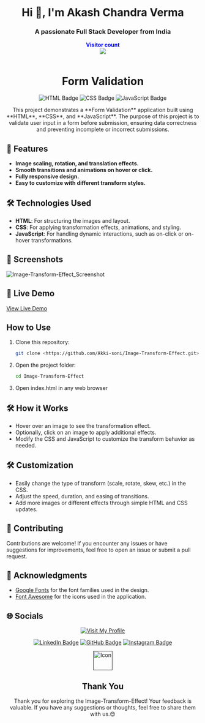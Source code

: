 <h1 align="center">Hi 👋, I'm Akash Chandra Verma</h1>
<h3 align="center">A passionate Full Stack Developer from India</h3>
<p align="center">
  <b style="color: blue;  ">Visitor count</b>
  <br>
  <a style="" href="https://github.com/Akki-soni">
  <img src="https://komarev.com/ghpvc/?username=akki-soni&label=Profile%20views&color=0e75b6&style=flat" />
  </a>
</p>
<p align="center"> <a href="https://twitter.com/" target="blank"><img src="https://img.shields.io/twitter/follow/?logo=twitter&style=for-the-badge" alt="" /></a> </p>

<h1 align="center">Form Validation</h1>

<p align="center">
  <img src="https://img.shields.io/badge/HTML-E34F26?style=for-the-badge&logo=html5&logoColor=white" alt="HTML Badge">
  <img src="https://img.shields.io/badge/CSS-1572B6?style=for-the-badge&logo=css3&logoColor=white" alt="CSS Badge">
  <img src="https://img.shields.io/badge/JavaScript-F7DF1E?style=for-the-badge&logo=javascript&logoColor=black" alt="JavaScript Badge">
</p>

<p align="center">
  This project demonstrates a **Form Validation** application built using **HTML**, **CSS**, and **JavaScript**. The purpose of this project is to validate user input in a form before submission, ensuring data correctness and preventing incomplete or incorrect submissions.
</p>

## 🚀 Features

- **Image scaling, rotation, and translation effects.**
- **Smooth transitions and animations on hover or click.**
- **Fully responsive design.**
- **Easy to customize with different transform styles.**

## 🛠️ Technologies Used

- **HTML**: For structuring the images and layout.
- **CSS**: For applying transformation effects, animations, and styling.
- **JavaScript**: For handling dynamic interactions, such as on-click or on-hover transformations.

## 🌟 Screenshots

![Image-Transform-Effect_Screenshot](/images/ITE_Screenshot.png)

## 🔗 Live Demo

[View Live Demo]()

## How to Use

1. Clone this repository:
   ```bash
   git clone <https://github.com/Akki-soni/Image-Transform-Effect.git>
   ```
2. Open the project folder:
   ```bash
   cd Image-Transform-Effect
   ```
3. Open index.html in any web browser

## 🛠️ How it Works

- Hover over an image to see the transformation effect.
- Optionally, click on an image to apply additional effects.
- Modify the CSS and JavaScript to customize the transform behavior as needed.

## 🛠️ Customization

- Easily change the type of transform (scale, rotate, skew, etc.) in the CSS.
- Adjust the speed, duration, and easing of transitions.
- Add more images or different effects through simple HTML and CSS updates.

## 🤝 Contributing

Contributions are welcome! If you encounter any issues or have suggestions for improvements, feel free to open an issue or submit a pull request.

## 🙏 Acknowledgments

- [Google Fonts](https://fonts.google.com/) for the font families used in the design.
- [Font Awesome](https://fontawesome.com/) for the icons used in the application.

## 🌐 Socials

<div align="center">

[![Visit My Profile](https://img.shields.io/badge/Visit%20My%20Profile-%23121011.svg?style=for-the-badge&logo=github&logoColor=white)](https://github.com/Akki-soni)

[![LinkedIn Badge](https://img.shields.io/badge/LinkedIn-%230077B5.svg?logo=linkedin&logoColor=white)](https://www.linkedin.com/in/akashchandraverma/)
[![GitHub Badge](https://img.shields.io/badge/GitHub-%23121011.svg?style=for-the-badge&logo=github&logoColor=white)](https://github.com/Akki-soni)
[![Instagram Badge](https://img.shields.io/badge/Instagram-%23E4405F.svg?style=for-the-badge&logo=instagram&logoColor=white)](https://www.instagram.com/akki_214g/)

<a href="">
  <img src="/images/logoo.jpeg" alt="Icon" style="vertical-align:middle; width:50px; height:auto;">
</a>

## Thank You

Thank you for exploring the Image-Transform-Effect! Your feedback is valuable. If you have any suggestions or thoughts, feel free to share them with us.😊

</div>
